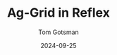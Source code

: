 ---
author: Tom Gotsman
date: 2024-09-25
title: Ag-Grid in Reflex
description: Getting Started with Reflex AG Grid 
image: /blog/custom_components.jpeg
meta: [
    {"name": "keywords", "content": ""},
]
---